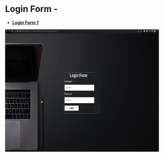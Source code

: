 # Login Form -
* <a href="https://github.com/dev-kumaresan/widgets-for-web-design/tree/main/Login-Form/Login-Form-1"><b>Login Form 1</b></a><br>
<img src="https://github.com/dev-kumaresan/widgets-for-web-design/blob/main/Login-Form/screenshots/Login-Form-1-ss.png" height="400" width="800">
